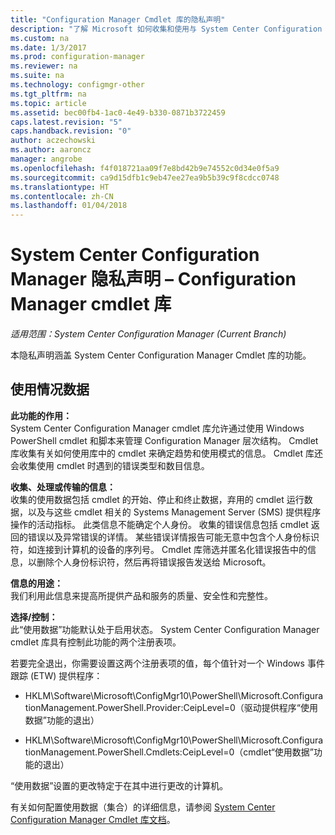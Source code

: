 ```yaml
---
title: "Configuration Manager Cmdlet 库的隐私声明"
description: "了解 Microsoft 如何收集和使用与 System Center Configuration Manager cmdlet 库相关的数据。"
ms.custom: na
ms.date: 1/3/2017
ms.prod: configuration-manager
ms.reviewer: na
ms.suite: na
ms.technology: configmgr-other
ms.tgt_pltfrm: na
ms.topic: article
ms.assetid: bec00fb4-1ac0-4e49-b330-0871b3722459
caps.latest.revision: "5"
caps.handback.revision: "0"
author: aczechowski
ms.author: aaroncz
manager: angrobe
ms.openlocfilehash: f4f018721aa09f7e8bd42b9e74552c0d34e0f5a9
ms.sourcegitcommit: ca9d15dfb1c9eb47ee27ea9b5b39c9f8cdcc0748
ms.translationtype: HT
ms.contentlocale: zh-CN
ms.lasthandoff: 01/04/2018
---
```

# <a name="system-center-configuration-manager-privacy-statement---configuration-manager-cmdlet-library"></a>System Center Configuration Manager 隐私声明 – Configuration Manager cmdlet 库

*适用范围：System Center Configuration Manager (Current Branch)*

本隐私声明涵盖 System Center Configuration Manager Cmdlet 库的功能。  

## <a name="usage-data"></a>使用情况数据  
 **此功能的作用：**   
System Center Configuration Manager cmdlet 库允许通过使用 Windows PowerShell cmdlet 和脚本来管理 Configuration Manager 层次结构。 Cmdlet 库收集有关如何使用库中的 cmdlet 来确定趋势和使用模式的信息。 Cmdlet 库还会收集使用 cmdlet 时遇到的错误类型和数目信息。  

 **收集、处理或传输的信息：**   
收集的使用数据包括 cmdlet 的开始、停止和终止数据，弃用的 cmdlet 运行数据，以及与这些 cmdlet 相关的 Systems Management Server (SMS) 提供程序操作的活动指标。 此类信息不能确定个人身份。  收集的错误信息包括 cmdlet 返回的错误以及异常错误的详情。 某些错误详情报告可能无意中包含个人身份标识符，如连接到计算机的设备的序列号。 Cmdlet 库筛选并匿名化错误报告中的信息，以删除个人身份标识符，然后再将错误报告发送给 Microsoft。  

 **信息的用途：**   
我们利用此信息来提高所提供产品和服务的质量、安全性和完整性。  

 **选择/控制：**   
此“使用数据”功能默认处于启用状态。 System Center Configuration Manager cmdlet 库具有控制此功能的两个注册表项。  

 若要完全退出，你需要设置这两个注册表项的值，每个值针对一个 Windows 事件跟踪 (ETW) 提供程序：  

-   HKLM\Software\Microsoft\ConfigMgr10\PowerShell\Microsoft.ConfigurationManagement.PowerShell.Provider:CeipLevel=0（驱动提供程序“使用数据”功能的退出）  

-   HKLM\Software\Microsoft\ConfigMgr10\PowerShell\Microsoft.ConfigurationManagement.PowerShell.Cmdlets:CeipLevel=0（cmdlet“使用数据”功能的退出）  

 “使用数据”设置的更改特定于在其中进行更改的计算机。  

 有关如何配置使用数据（集合）的详细信息，请参阅 [System Center Configuration Manager Cmdlet 库文档](https://technet.microsoft.com/en-us/library/dn958404.aspx)。   
